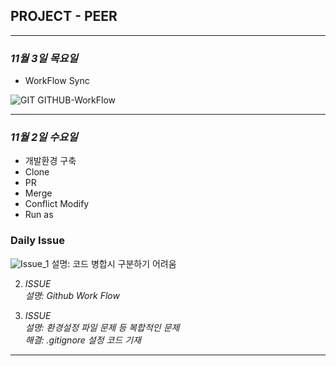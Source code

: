 ## PROJECT - PEER
* * *
### <p><i>11월 3일 목요일</i>
- WorkFlow Sync</p>

![GIT GITHUB-WorkFlow](https://user-images.githubusercontent.com/51441191/199641545-b74fc502-95a1-4705-971a-4cf12f95ff00.jpg)
* * *
### <p><i>11월 2일 수요일</i>
- 개발환경 구축
- Clone
- PR
- Merge
- Conflict Modify
- Run as
</p>

### <p><b>Daily Issue</b>

![Issue_1](https://user-images.githubusercontent.com/51441191/199425667-e7b35ceb-e699-4e1b-b35f-3e1bda643386.png)
설명: 코드 병합시 구분하기 어려움</i>

2. <i>ISSUE<br>
설명: Github Work Flow</i>

3. <i>ISSUE<br>
설명: 환경설정 파일 문제 등 복합적인 문제<br>
해결: .gitignore 설정 코드 기재</i><br>
* * *
